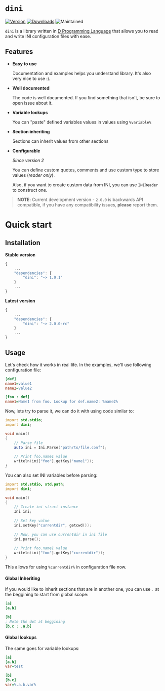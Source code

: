 # `dini`

[![Version](https://img.shields.io/dub/v/dini.svg)](https://code.dlang.org/packages/dini)
[![Downloads](https://img.shields.io/dub/dt/dini.svg)](https://code.dlang.org/packages/dini)
![Maintained](https://img.shields.io/maintenance/yes/2016.svg)

`dini` is a library written in [D Programming Language](http://www.dlang.org/)
that allows you to read and write INI configuration files with ease.

## Features

 - __Easy to use__
     
     Documentation and examples helps you understand library. It's also very nice to use :).

 - __Well documented__
     
     The code is well documented. If you find something that isn't, be sure to open issue about it.
 
 - __Variable lookups__
     
    You can "paste" defined variables values in values using `%variable%`
 
 - __Section inheriting__   
    
    Sections can inherit values from other sections
    
 - __Configurable__
 
    *Since version 2*
 
    You can define custom quotes, comments and use custom type to store values (*reader only*).
    
    Also, if you want to create custom data from INI, you can use `INIReader` to construct one.


> __NOTE__: Current development version - `2.0.0` is backwards API compatible, if you have any compatibility issues, __please__ report them.


# Quick start

## Installation

__Stable version__

```js
{
    ...
    "dependencies": {
        "dini": "~> 1.0.1"
    }
    ...
}
```

__Latest version__
```js
{
    ...
    "dependencies": {
        "dini": "~> 2.0.0-rc"
    }
    ...
}
```


## Usage

Let's check how it works in real life. In the examples, we'll use following configuration file:

```ini
[def]
name1=value1
name2=value2

[foo : def]
name1=Name1 from foo. Lookup for def.name2: %name2%
```


Now, lets try to parse it, we can do it with using code similar to:

```D
import std.stdio;
import dini;

void main()
{
    // Parse file
    auto ini = Ini.Parse("path/to/file.conf");
    
    // Print foo.name1 value
    writeln(ini["foo"].getKey("name1"));
}
```

You can also set INI variables before parsing:

```D
import std.stdio, std.path;
import dini;

void main()
{
    // Create ini struct instance
    Ini ini;
    
    // Set key value
    ini.setKey("currentdir", getcwd());
    
    // Now, you can use currentdir in ini file
    ini.parse();
    
    // Print foo.name1 value
    writeln(ini["foo"].getKey("currentdir"));
}
```
This allows for using `%currentdir%` in configuration file now.

#### Global Inheriting

If you would like to inherit sections that are in another one, you can use  `.` at the beggining to start from global scope:

```ini
[a]
[a.b]

[b]
; Note the dot at beggining
[b.c : .a.b]
```


#### Global lookups

The same goes for variable lookups:

```ini
[a]
[a.b]
var=test

[b]
[b.c]
var=%.a.b.var%
```
